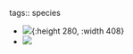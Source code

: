 tags:: species

- ![](https://peach-geographical-bat-397.mypinata.cloud/ipfs/QmZtRbZQA5dqogboQ2Wq1z7QETvn4UfUV5ZcR7UMEvm6U9){:height 280, :width 408}
- ![](https://peach-geographical-bat-397.mypinata.cloud/ipfs/QmVrNThgg9VMJ2WNVHTHDSogqmvPK6iR4izU9pRs9GLe3K)
